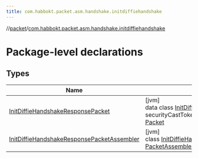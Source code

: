 ```yaml
---
title: com.habbokt.packet.asm.handshake.initdiffiehandshake
---
```

//[packet](../../index.html)/[com.habbokt.packet.asm.handshake.initdiffiehandshake](index.html)



# Package-level declarations



## Types


| Name | Summary |
|---|---|
| [InitDiffieHandshakeResponsePacket](-init-diffie-handshake-response-packet/index.html) | [jvm]<br>data class [InitDiffieHandshakeResponsePacket](-init-diffie-handshake-response-packet/index.html)(val securityCastToken: [String](https://kotlinlang.org/api/latest/jvm/stdlib/kotlin/-string/index.html), val serverToClient: [Int](https://kotlinlang.org/api/latest/jvm/stdlib/kotlin/-int/index.html)) : [Packet](../../../api/api/com.habbokt.api.packet/-packet/index.html) |
| [InitDiffieHandshakeResponsePacketAssembler](-init-diffie-handshake-response-packet-assembler/index.html) | [jvm]<br>class [InitDiffieHandshakeResponsePacketAssembler](-init-diffie-handshake-response-packet-assembler/index.html) : [PacketAssembler](../../../api/api/com.habbokt.api.packet/-packet-assembler/index.html)&lt;[InitDiffieHandshakeResponsePacket](-init-diffie-handshake-response-packet/index.html)&gt; |

